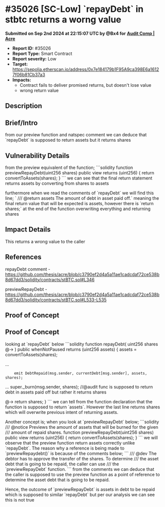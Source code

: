 # #35026 \[SC-Low] \`repayDebt\` in stbtc returns a worng value

**Submitted on Sep 2nd 2024 at 22:15:07 UTC by @Bx4 for** [**Audit Comp | Acre**](https://immunefi.com/audit-competition/boost-acre)

* **Report ID:** #35026
* **Report Type:** Smart Contract
* **Report severity:** Low
* **Target:** https://sepolia.etherscan.io/address/0x7e184179b1F95A9ca398E6a16127f06b81Cb37a3
* **Impacts:**
  * Contract fails to deliver promised returns, but doesn't lose value
  * wrong return value

## Description

## Brief/Intro

from our preview function and natspec comment we can deduce that \`repayDebt\` is supposed to return assets but it returns shares

## Vulnerability Details

from the preview equivalent of the function; \`\`\`solidity function previewRepayDebt(uint256 shares) public view returns (uint256) { return convertToAssets(shares); } \`\`\` we can see that the final return statement returns assets by converting from shares to assets

furthermore when we read the comments of \`repayDebt\` we will find this line; \` /// @return assets The amount of debt in asset paid off.\` meaning the final return value that will be expected is assets, however there is \`return shares;\` at the end of the function overwriting everything and returning shares

## Impact Details

This returns a wrong value to the caller

## References

repayDebt comment - https://github.com/thesis/acre/blob/c3790ef2d4a5a11ae1cadcdaf72ce538b8d67dd3/solidity/contracts/stBTC.sol#L346

previewRepayDebt - https://github.com/thesis/acre/blob/c3790ef2d4a5a11ae1cadcdaf72ce538b8d67dd3/solidity/contracts/stBTC.sol#L533-L535

## Proof of Concept

## Proof of Concept

looking at \`repayDebt\` below \`\`\`solidity function repayDebt( uint256 shares @-> ) public whenNotPaused returns (uint256 assets) { assets = convertToAssets(shares);

...

```
    emit DebtRepaid(msg.sender, currentDebt[msg.sender], assets, shares);
```

... super.\_burn(msg.sender, shares); //@audit func is supposed to return debt in assets paid off but rather it returns shares

@-> return shares; } \`\`\` we can tell from the function declaration that the function is supposed to return \`assets\`. However the last line returns shares which will overwrite previous intent of returning assets.

Another concept is; when you look at \`previewRepayDebt\` below; \`\`\`solidity /// @notice Previews the amount of assets that will be burned for the given /// amount of repaid shares. function previewRepayDebt(uint256 shares) public view returns (uint256) { return convertToAssets(shares); } \`\`\` we will observe that the preview function return assets correctly unlike \`repayDebt\`. The reason why a reference is being made to \`previewRepaydebt()\` is because of the comments below; \`\`\` /// @dev The debtor has to approve the transfer of the shares. To determine /// the asset debt that is going to be repaid, the caller can use /// the \`previewRepayDebt\` function. \`\`\` from the comments we can deduce that the caller is supposed to use the preview function as a point of reference to determine the asset debt that is going to be repaid.

Hence, the outcome of \`previewRepayDebt\` is assets in debt to be repaid which is supposed to similar \`repayDebt\` but per our analysis we can see this is not true

